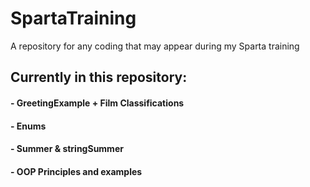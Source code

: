 # SpartaTraining
A repository for any coding that may appear during my Sparta training

## Currently in this repository:

#### - GreetingExample + Film Classifications
#### - Enums
#### - Summer & stringSummer
#### - OOP Principles and examples
